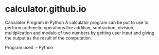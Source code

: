 # calculator.github.io

Calculator Program in Python A calculator program can be put to use to perform arithmetic operations like addition, subtraction, division, multiplication and modulo of two numbers by getting user input and giving the output as the result of the computation.

Program used :- Python  
